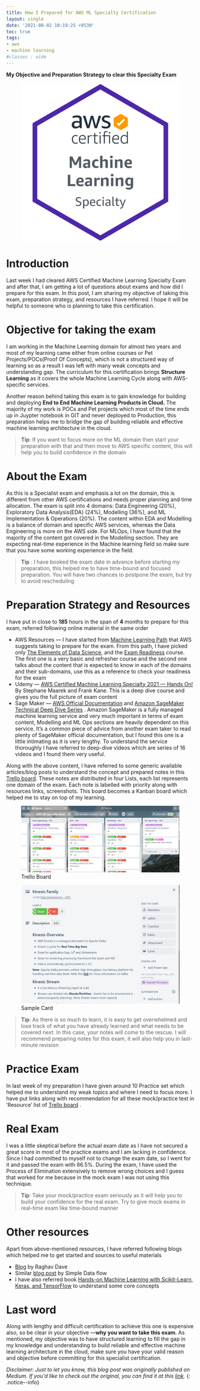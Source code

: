 ```yaml
---
title: How I Prepared for AWS ML Specialty Certification
layout: single
date: '2021-08-02 10:19:25 +0530'
toc: true
tags:
- aws
- machine learning
#classes : wide
---
```


**My Objective and Preparation Strategy to clear this Specialty Exam**

<figure>
	<a><img src="/assets/images/aws-certified-machine-learning-specialty.png"></a>
</figure>

# Introduction
Last week I had cleared AWS Certified Machine Learning Specialty Exam and after that, I am getting a lot of questions about exams and how did I prepare for this exam. In this post, I am sharing my objective of taking this exam, preparation strategy, and resources I have referred. I hope it will be helpful to someone who is planning to take this certification.

# Objective for taking the exam
I am working in the Machine Learning domain for almost two years and most of my learning came either from online courses or Pet Projects/POCs(Proof Of Concepts), which is not a structured way of learning so as a result I was left with many weak concepts and understanding gap. The curriculum for this certification brings **Structure Learning** as it covers the whole Machine Learning Cycle along with AWS-specific services.

Another reason behind taking this exam is to gain knowledge for building and deploying **End to End Machine Learning Products in Cloud.** The majority of my work is POCs and Pet projects which most of the time ends up in Juypter notebook in GIT and never deployed to Production, this preparation helps me to bridge the gap of building reliable and effective machine learning architecture in the cloud.

>**Tip**: If you want to focus more on the ML domain then start your preparation with that and then move to AWS specific content, this will help you to build confidence in the domain

# About the Exam
As this is a Specialist exam and emphasis a lot on the domain, this is different from other AWS certifications and needs proper planning and time allocation. The exam is split into 4 domains: Data Engineering (20%), Exploratory Data Analysis(EDA) (24%), Modelling (36%), and ML Implementation & Operations (20%). The content within EDA and Modelling is a balance of domain and specific AWS services, whereas the Data Engineering is more on the AWS side. For MLOps, I have found that the majority of the content got covered in the Modelling section. They are expecting real-time experience in the Machine learning field so make sure that you have some working experience in the field.

>**Tip** : I have booked the exam date in advance before starting my preparation, this helped me to have time-bound and focused preparation. You will have two chances to postpone the exam, but try to avoid rescheduling

# Preparation Strategy and Resources
I have put in close to **185** hours in the span of **4** months to prepare for this exam, referred following online material in the same order

* AWS Resources — I have started from [Machine Learning Path](https://aws.amazon.com/training/learning-paths/machine-learning/data-scientist/) that AWS suggests taking to prepare for the exam. From this path, I have picked only [The Elements of Data Science](https://www.aws.training/Details/eLearning?id=26598), and the [Exam Readiness](https://www.aws.training/Details/eLearning?id=42183) course. The first one is a very basic and refresher course and the second one talks about the content that is expected to know in each of the domains and their sub-domains, use this as a reference to check your readiness for the exam
* Udemy — [AWS Certified Machine Learning Specialty 2021 — Hands On!](https://www.udemy.com/course/aws-machine-learning/) By Stephane Maarek and Frank Kane. This is a deep dive course and gives you the full picture of exam content
* Sage Maker — [AWS Official Documentation](https://docs.aws.amazon.com/sagemaker/latest/dg/whatis.html) and [Amazon SageMaker Technical Deep Dive Series](https://www.youtube.com/watch?v=uQc8Itd4UTs&list=PLhr1KZpdzukcOr_6j_zmSrvYnLUtgqsZz) . Amazon SageMaker is a fully managed machine learning service and very much important in terms of exam content, Modelling and ML Ops sections are heavily dependent on this service. It’s a common piece of advice from another exam taker to read plenty of SageMaker official documentation, but I found this one is a little intimating as it is very lengthy. To understand the service thoroughly I have referred to deep-dive videos which are series of 16 videos and I found them very useful.

Along with the above content, I have referred to some generic available articles/blog posts to understand the concept and prepared notes in this [Trello board](https://trello.com/b/Sx6lJzy8). These notes are distributed in four Lists, each list represents one domain of the exam. Each note is labelled with priority along with resources links, screenshots. This board becomes a Kanban board which helped me to stay on top of my learning.

<figure>
	<a><img src="/assets/images/trello_board-snapshot.png"></a>
	<figcaption>Trello Board</figcaption>
</figure>

<figure>
	<a><img src="/assets/images/trello_sample_card.png"></a>
	<figcaption>Sample Card</figcaption>
</figure>

>**Tip**: As there is so much to learn, it is easy to get overwhelmed and lose track of what you have already learned and what needs to be covered next. In this case, your notes will come to the rescue. I will recommend preparing notes for this exam, it will also help you in last-minute revision

# Practice Exam
In last week of my preparation I have given around 10 Practice set which helped me to understand my weak topics and where I need to focus more. I have put links along with recommendation for all these mock/practice test in ‘Resource’ list of [Trello board](https://trello.com/b/Sx6lJzy8) .

# Real Exam
I was a little skeptical before the actual exam date as I have not secured a great score in most of the practice exams and I am lacking in confidence. Since I had committed to myself not to change the exam date, so I went for it and passed the exam with 86.5%. During the exam, I have used the Process of Elimination extensively to remove wrong choices and I guess that worked for me because in the mock exam I was not using this technique.

>**Tip**: Take your mock/practice exam seriously as it will help you to build your confidence for the real exam. Try to give mock exams in real-time exam like time-bound manner

# Other resources
Apart from above-mentioned resources, I have referred following blogs which helped me to get started and sources to useful materials

* [Blog](https://towardsdatascience.com/how-i-prepared-for-the-aws-machine-learning-speciality-certification-10834924d192) by Raghav Dave
* Similar [blog post](https://simpledataflow.com/machine-learning-specialty-exam/) by Simple Data flow
* I have also referred book [Hands-on Machine Learning with Scikit-Learn, Keras, and TensorFlow](https://www.amazon.co.uk/Hands-Machine-Learning-Scikit-Learn-TensorFlow/dp/1492032646) to understand some core concepts

# Last word
Along with lengthy and difficult certification to achieve this one is expensive also, so be clear in your objective —**why you want to take this exam**. As mentioned, my objective was to have structured learning to fill the gap in my knowledge and understanding to build reliable and effective machine learning architecture in the cloud, make sure you have your valid reason and objective before committing for this specialist certification.

 *Disclaimer: Just to let you know, this blog post was originally published on Medium. If you'd like to check out the original, you can find it at this [link](https://towardsaws.com/how-i-prepared-for-aws-ml-specialty-certification-c05b97c4fd5).*
 {: .notice--info}

